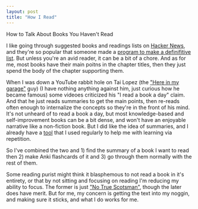 ```yaml
---
layout: post
title: "How I Read"
---
```


How to Talk About Books You Haven't Read

I like going through suggested books and readings lists on [Hacker News](https://news.ycombinator.com), and they're so popular that someone made a [program to make a definifitive list](https://towardsdatascience.com/hacker-news-book-suggestions-64b88099947).
But unless you're an avid reader, it can be a bit of a chore. And as for me, most books have their main poitns in the chapter titles, then they just spend the body of the chapter supporting them.

When I was down a YouTube rabbit hole on Tai Lopez (the ["Here in my garage"](https://knowyourmeme.com/memes/here-in-my-garage) guy) (I have nothing anything against him, just curious how he became famous) some videoes criticized his "I read a book a day" claim. And that he just reads summaries to get the main points, then re-reads often enough to internalize the concepts so they're in the front of his mind.
It's not unheard of to read a book a day, but most knowledge-based and self-improvement books can be a bit dense, and won't have an enjoyable narrative like a non-fiction book.
But I did like the idea of summaries, and I already have a [tool](https://apps.ankiweb.net/) that I used regularly to help me with learning via repetition.

So I've combined the two and 1) find the summary of a book I want to read then 2) make Anki flashcards of it  and 3) go through them normally with the rest of them.

Some reading purist might think it blasphemous to not read a book in it's entirety, or that by not sitting and focusing on reading I'm reducing my ability to focus. The former is just ["No True Scotsman"](https://en.wikipedia.org/wiki/No_true_Scotsman), though the later does have merit. But for me, my concern is getting the text into my noggin, and making sure it sticks, and what I do works for me.
